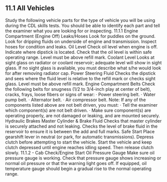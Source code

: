 ## 11.1 All Vehicles
Study the following vehicle parts for the type of vehicle you will be using during the CDL skills tests. You should be able to identify each part and tell the examiner what you are looking for or inspecting.
11.1.1 Engine Compartment (Engine Off)
Leaks/Hoses Look for puddles on the ground. Look for dripping fluids on underside of engine and transmission. Inspect hoses for condition and leaks.
Oil Level Check oil level when engine is off.
Indicate where dipstick is located.
Check that the oil level is within safe operating range. Level must be above refill mark.
Coolant Level
Looks at sight glass on radiator or coolant reservoir; adequate level will show in sight glass. If no sight glass is available, you must describe what s/he would look for after removing radiator cap.
Power Steering Fluid
Checks the dipstick and sees where the fluid level is relative to the refill mark or checks sight glass. Level must be above refill mark.
Engine Compartment Belts Check the following belts for snugness (1/2 to 3/4-inch play at center of belt), cracks, frays, loose fibers or signs of wear:
· Power steering belt.
· Water pump belt.
· Alternator belt.
· Air compressor belt.
Note: If any of the components listed above are not belt driven, you must:
· Tell the examiner which component(s) are not belt driven.
· Make sure component(s) are operating properly, are not damaged or leaking, and are mounted securely.
Hydraulic Brakes Master Cylinder & Brake Fluid Checks that master cylinder is securely attached and not leaking. Checks the level of brake fluid in the reservoir to ensure it is between the add and full marks.
Safe Start Place gearshift lever in neutral (or park, for automatic transmissions).
Depress clutch before attempting to start the vehicle. Start the vehicle and keep clutch depressed until engine reaches idling speed. Then release clutch slowly.
11.1.2 - Cab Check/Engine Start
Oil Pressure Gauge
Make sure oil pressure gauge is working.
Check that pressure gauge shows increasing or normal oil pressure or that the warning light goes off. If equipped, oil temperature gauge should begin a gradual rise to the normal operating range.